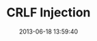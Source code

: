 ---
layout: post
title:  "CRLF Injection"
date:   2013-06-18 13:59:40
categories: vulnerabilities
---